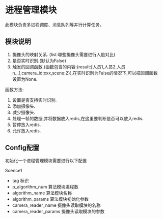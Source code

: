 # 进程管理模块
此模块负责多进程调度、消息队列等并行计算任务。

## 模块说明
1. 摄像头的映射关系. (list:哪些摄像头需要进行人脸对比)
2. 是否实时识别.(默认为False)
3. 触发的回调函数.(函数包含的内容:{result:[人员1,人员2,人员n...],camera_id:xxx,scene:2}),在实时识别为False的情况下,可以把回调函数设置为None.

函数方法:

1. 设置是否支持实时识别.
2. 添加摄像头.
3. 减少摄像头.
4. 处理一帧的数据,并将数据放入redis,在这里要判断是否可以放入redis.
5. 暂停放入redis.
6. 允许放入redis.

## Config配置
初始化一个进程管理模块需要进行以下配置

Scence1
- tag 标识
- p_algorithm_num  算法模块进程数
- algorithm_name 算法模块名称
- algorithm_params 算法模块初始化参数
- camera_reader_name 摄像头读取模块的名称
- camera_reader_params 摄像头读取模块的参数